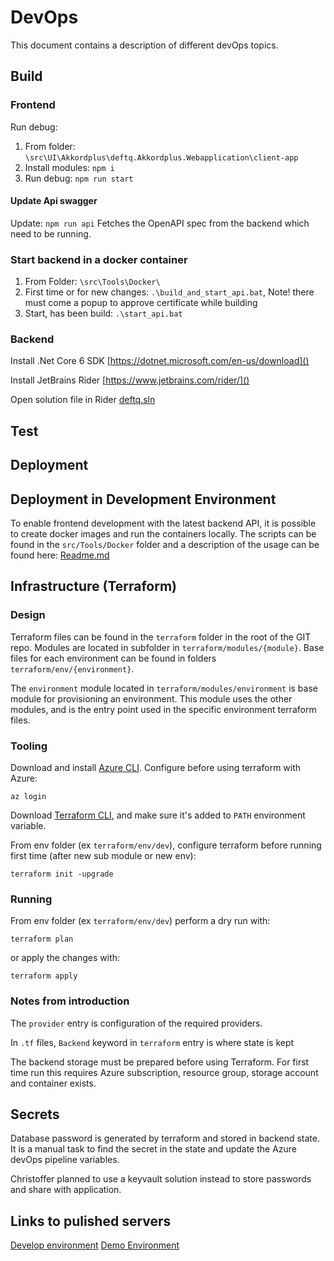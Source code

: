 # DevOps 
This document contains a description of different devOps topics.

## Build
### Frontend
Run debug:
1) From folder: ```\src\UI\Akkordplus\deftq.Akkordplus.Webapplication\client-app```
2) Install modules: ```npm i```
3) Run debug: ```npm run start```
#### Update Api swagger
Update: ```npm run api```
Fetches the OpenAPI spec from the backend which need to be running.
### Start backend in a docker container
1) From Folder: ```\src\Tools\Docker\```
2) First time or for new changes: ```.\build_and_start_api.bat```, Note! there must come a popup to approve certificate while building
3) Start, has been build: ```.\start_api.bat```

### Backend

Install .Net Core 6 SDK [https://dotnet.microsoft.com/en-us/download]()

Install JetBrains Rider [https://www.jetbrains.com/rider/]()

Open solution file in Rider [deftq.sln](../src/deftq.sln)

## Test

## Deployment

## Deployment in Development Environment
To enable frontend development with the latest backend API, it is possible to 
create docker images and run the containers locally. The scripts can be found
in the `src/Tools/Docker` folder and a description of the usage can be found 
here: [Readme.md](../src/Tools/Docker/Readme.md)

## Infrastructure (Terraform)

### Design

Terraform files can be found in the `terraform` folder in the root of the GIT repo. Modules are located in subfolder in `terraform/modules/{module}`. Base files for each environment can be found in folders `terraform/env/{environment}`.

The `environment` module located in `terraform/modules/environment` is base module for provisioning an environment. This module uses the other modules, and is the entry point used in the specific environment terraform files.

### Tooling

Download and install [Azure CLI](https://learn.microsoft.com/en-us/cli/azure/install-azure-cli). Configure before using terraform with Azure:
```
az login
``` 

Download [Terraform CLI](https://developer.hashicorp.com/terraform/downloads), and make sure it's added to `PATH` environment variable.

From env folder (ex `terraform/env/dev`), configure terraform before running first time (after new sub module or new env):
```
terraform init -upgrade
``` 

### Running

From env folder (ex `terraform/env/dev`) perform a dry run with:
```
terraform plan
``` 
or apply the changes with:
```
terraform apply
```

### Notes from introduction

The `provider` entry is configuration of the required providers.

In `.tf` files, `Backend` keyword in `terraform` entry is where state is kept

The backend storage must be prepared before using Terraform. For first time run this requires Azure subscription, resource group, storage account and container exists.

## Secrets 

Database password is generated by terraform and stored in backend state. It is a manual task to find the secret in the state and update the Azure devOps pipeline variables.

Christoffer planned to use a keyvault solution instead to store passwords and share with application.

## Links to pulished servers
[Develop environment](https://dev-deftq-app.azurewebsites.net/)
[Demo Environment](https://demo-deftq-app.azurewebsites.net/)


